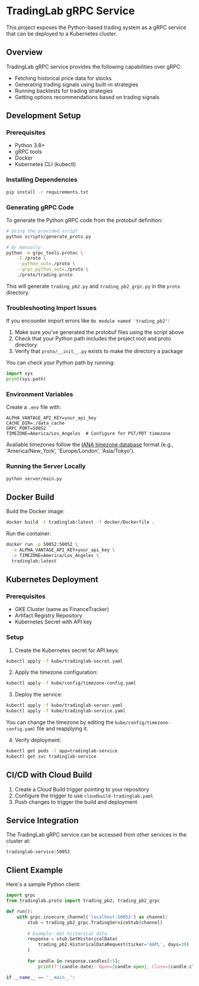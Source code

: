 # TradingLab gRPC Service

This project exposes the Python-based trading system as a gRPC service that can be deployed to a Kubernetes cluster.

## Overview

TradingLab gRPC service provides the following capabilities over gRPC:

- Fetching historical price data for stocks
- Generating trading signals using built-in strategies
- Running backtests for trading strategies
- Getting options recommendations based on trading signals

## Development Setup

### Prerequisites

- Python 3.8+
- gRPC tools
- Docker
- Kubernetes CLI (kubectl)

### Installing Dependencies

```bash
pip install -r requirements.txt
```

### Generating gRPC Code

To generate the Python gRPC code from the protobuf definition:

```bash
# Using the provided script
python scripts/generate_proto.py

# Or manually
python -m grpc_tools.protoc \
    -I./proto \
    --python_out=./proto \
    --grpc_python_out=./proto \
    ./proto/trading.proto
```

This will generate `trading_pb2.py` and `trading_pb2_grpc.py` in the `proto` directory.

### Troubleshooting Import Issues

If you encounter import errors like `No module named 'trading_pb2'`:

1. Make sure you've generated the protobuf files using the script above
2. Check that your Python path includes the project root and proto directory
3. Verify that `proto/__init__.py` exists to make the directory a package

You can check your Python path by running:

```python
import sys
print(sys.path)
```

### Environment Variables

Create a `.env` file with:

```
ALPHA_VANTAGE_API_KEY=your_api_key
CACHE_DIR=./data_cache
GRPC_PORT=50052
TIMEZONE=America/Los_Angeles  # Configure for PST/PDT timezone
```

Available timezones follow the [IANA timezone database](https://www.iana.org/time-zones) format (e.g., 'America/New_York', 'Europe/London', 'Asia/Tokyo').

### Running the Server Locally

```bash
python server/main.py
```

## Docker Build

Build the Docker image:

```bash
docker build -t tradinglab:latest -f docker/Dockerfile .
```

Run the container:

```bash
docker run -p 50052:50052 \
  -e ALPHA_VANTAGE_API_KEY=your_api_key \
  -e TIMEZONE=America/Los_Angeles \
  tradinglab:latest
```

## Kubernetes Deployment

### Prerequisites

- GKE Cluster (same as FinanceTracker)
- Artifact Registry Repository
- Kubernetes Secret with API key

### Setup

1. Create the Kubernetes secret for API keys:

```bash
kubectl apply -f kube/tradinglab-secret.yaml
```

2. Apply the timezone configuration:

```bash
kubectl apply -f kube/config/timezone-config.yaml
```

3. Deploy the service:

```bash
kubectl apply -f kube/tradinglab-server.yaml
kubectl apply -f kube/tradinglab-service.yaml
```

You can change the timezone by editing the `kube/config/timezone-config.yaml` file and reapplying it.

4. Verify deployment:

```bash
kubectl get pods -l app=tradinglab-service
kubectl get svc tradinglab-service
```

## CI/CD with Cloud Build

1. Create a Cloud Build trigger pointing to your repository
2. Configure the trigger to use `cloudbuild-tradinglab.yaml`
3. Push changes to trigger the build and deployment

## Service Integration

The TradingLab gRPC service can be accessed from other services in the cluster at:

```
tradinglab-service:50052
```

## Client Example

Here's a sample Python client:

```python
import grpc
from tradinglab.proto import trading_pb2, trading_pb2_grpc

def run():
    with grpc.insecure_channel('localhost:50052') as channel:
        stub = trading_pb2_grpc.TradingServiceStub(channel)
        
        # Example: Get historical data
        response = stub.GetHistoricalData(
            trading_pb2.HistoricalDataRequest(ticker='AAPL', days=30)
        )
        
        for candle in response.candles[:5]:
            print(f"{candle.date}: Open={candle.open}, Close={candle.close}")

if __name__ == '__main__':